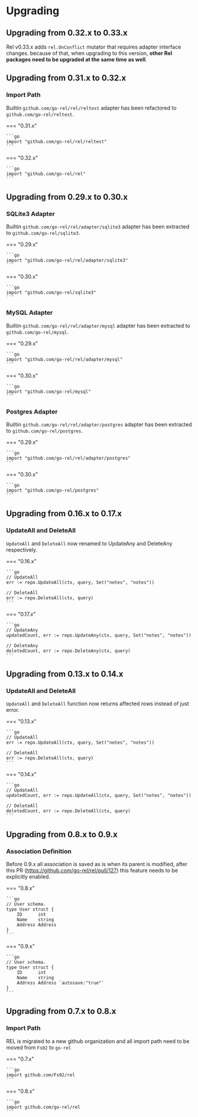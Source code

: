 # Upgrading

## Upgrading from 0.32.x to 0.33.x

Rel v0.33.x adds `rel.OnConflict` mutator that requires adapter interface changes. because of that, when upgrading to this version, **other Rel packages need to be upgraded at the same time as well**.

## Upgrading from 0.31.x to 0.32.x

### Import Path

Builtin `github.com/go-rel/rel/reltest` adapter has been refactored to `github.com/go-rel/reltest`.

=== "0.31.x"

    ```go
    import "github.com/go-rel/rel/reltest"
    ```

=== "0.32.x"

    ```go
    import "github.com/go-rel/rel"
    ```


## Upgrading from 0.29.x to 0.30.x

### SQLite3 Adapter

Builtin `github.com/go-rel/rel/adapter/sqlite3` adapter has been extracted to `github.com/go-rel/sqlite3`.

=== "0.29.x"

    ```go
    import "github.com/go-rel/rel/adapter/sqlite3"
    ```

=== "0.30.x"

    ```go
    import "github.com/go-rel/sqlite3"
    ```

### MySQL Adapter

Builtin `github.com/go-rel/rel/adapter/mysql` adapter has been extracted to `github.com/go-rel/mysql`.

=== "0.29.x"

    ```go
    import "github.com/go-rel/rel/adapter/mysql"
    ```

=== "0.30.x"

    ```go
    import "github.com/go-rel/mysql"
    ```

### Postgres Adapter

Builtin `github.com/go-rel/rel/adapter/postgres` adapter has been extracted to `github.com/go-rel/postgres`.

=== "0.29.x"

    ```go
    import "github.com/go-rel/rel/adapter/postgres"
    ```

=== "0.30.x"

    ```go
    import "github.com/go-rel/postgres"
    ```

## Upgrading from 0.16.x to 0.17.x

### UpdateAll and DeleteAll

`UpdateAll` and `DeleteAll` now renamed to UpdateAny and DeleteAny respectively.

=== "0.16.x"

    ```go
    // UpdateAll
    err := repo.UpdateAll(ctx, query, Set("notes", "notes"))

    // DeleteAll
    err := repo.DeleteAll(ctx, query)
    ```

=== "0.17.x"

    ```go
    // UpdateAny
    updatedCount, err := repo.UpdateAny(ctx, query, Set("notes", "notes"))

    // DeleteAny
    deletedCount, err := repo.DeleteAny(ctx, query)
    ```

## Upgrading from 0.13.x to 0.14.x

### UpdateAll and DeleteAll

`UpdateAll` and `DeleteAll` function now returns affected rows instead of just error.

=== "0.13.x"

    ```go
    // UpdateAll
    err := repo.UpdateAll(ctx, query, Set("notes", "notes"))
    
    // DeleteAll
    err := repo.DeleteAll(ctx, query)
    ```

=== "0.14.x"

    ```go
    // UpdateAll
    updatedCount, err := repo.UpdateAll(ctx, query, Set("notes", "notes"))
    
    // DeleteAll
    deletedCount, err := repo.DeleteAll(ctx, query)
    ```

## Upgrading from 0.8.x to 0.9.x

### Association Definition

Before 0.9.x all association is saved as is when its parent is modified, after this PR (https://github.com/go-rel/rel/pull/127) this feature needs to be explicitly enabled.

=== "0.8.x"

    ```go
    // User schema.
    type User struct {
        ID      int
        Name    string
        Address Address
    }
    ```

=== "0.9.x"

    ```go
    // User schema.
    type User struct {
        ID      int
        Name    string
        Address Address `autosave:"true"`
    }
    ```

## Upgrading from 0.7.x to 0.8.x

### Import Path

REL is migrated to a new github organization and all import path need to be moved from `Fs02` to `go-rel`

=== "0.7.x"

    ```go
    import github.com/Fs02/rel
    ```

=== "0.8.x"

    ```go
    import github.com/go-rel/rel
    ```
